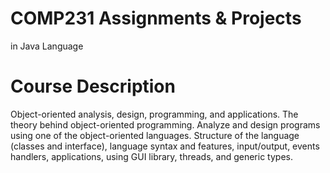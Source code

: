 # COMP231 Assignments & Projects
  in Java Language
# Course Description 
Object-oriented analysis, design, programming, and applications. The theory behind object-oriented programming. Analyze and design programs using one of the object-oriented languages. Structure of the language (classes and interface), language syntax and features, input/output, events handlers, applications, using GUI library, threads, and generic types.
